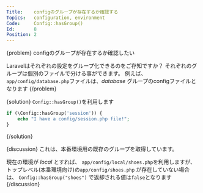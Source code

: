 ```yaml
---
Title:    configのグループが存在するか確認する
Topics:   configuration, environment
Code:     Config::hasGroup()
Id:       8
Position: 2
---
```


{problem}
configのグループが存在するか確認したい

Laravelはそれぞれの設定をグループ化できるのをご存知ですか？
それぞれのグループは個別のファイルで分ける事ができます。
例えば、`app/config/database.php`ファイルは、_database_ グループのconfigファイルとなります
{/problem}

{solution}
`Config::hasGroup()`を利用します

```php
if (\Config::hasGroup('session')) {
	echo "I have a config/session.php file!";
}
```
{/solution}

{discussion}
これは、本番環境用の既存のグループを取得しています。

現在の環境が _local_ とすれば、
`app/config/local/shoes.php`を利用しますが、
トップレベル(本番環境向け)の`app/config/shoes.php` が存在していない場合は、
`Config::hasGroup("shoes")` で返却される値は`false`となります
{/discussion}
